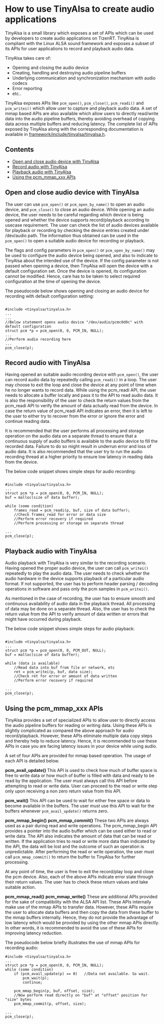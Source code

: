 # How to use TinyAlsa to create audio applications

TinyAlsa is a small library which exposes a set of APIs which can be used by developers to create audio applications on TizenRT. TinyAlsa is compliant with the Linux ALSA sound framework and exposes a subset of its APIs for user applications to record and playback audio data.

TinyAlsa takes care of:
- Opening and closing the audio device
- Creating, handling and destroying audio pipeline buffers
- Underlying communication and synchronization mechanism with audio codecs
- Error reporting
- etc..

TinyAlsa exposes APIs like `pcm_open()`, `pcm_close()`, `pcm_readi()` and `pcm_writei()` which allow user to capture and playback audio data. A set of mmap based APIs are also available which allow users to directly read/write data into the audio pipeline buffers, thereby avoiding overhead of copying data across multiple buffers and reducing latency. The complete list of APIs exposed by TinyAlsa along with the corresponding documentation is available in [framework/include/tinyalsa/tinyalsa.h](../framework/include/tinyalsa/tinyalsa.h).

## Contents
- [Open and close audio device with TinyAlsa](#open-and-close-audio-device-with-tinyalsa)
- [Record audio with TinyAlsa](#record-audio-with-tinyalsa)
- [Playback audio with TinyAlsa](#playback-audio-with-tinyalsa)
- [Using the pcm_mmap_xxx APIs](#using-the-pcm_mmap_xxx-apis)

## Open and close audio device with TinyAlsa
The user can use `pcm_open()` or `pcm_open_by_name()` to open an audio device, and `pcm_close()` to close an audio device.
While opening an audio device, the user needs to be careful regarding which device is being opened and whether the device supports record/playback according to usecase requirement. The user can check the list of audio devices available for playback or recording by checking the device entries created under /dev/audio path. The information thus obtained can be used in the `pcm_open()` to open a suitable audio device for recording or playback.

The flags and config parameters in `pcm_open()` or `pcm_open_by_name()` may be used to configure the audio device being opened, and also to indicate to TinyAlsa about the intended use of the device. If the config parameter is not passed when opening a device, then TinyAlsa will open the device with a default configuration set. Once the device is opened, its configuration cannot be modified. Hence, care has to be taken to select required configuration at the time of opening the device.

The pseudocode below shows opening and closing an audio device for recording with default configuration setting:
```

#include <tinyalsa/tinyalsa.h>
...
...
//Below statement opens audio device "/dev/audio/pcmc0d0c" with default configuration
struct pcm *p = pcm_open(0, 0, PCM_IN, NULL);
...
//Perform audio recording here
...
pcm_close(p);

```

## Record audio with TinyAlsa
Having opened an suitable audio recording device with `pcm_open()`, the user can record audio data by repeatedly calling `pcm_readi()` in a loop. The user may choose to exit the loop and close the device at any point of time when he no longer wants to record data. While using the pcm_readi API, the user needs to allocate a buffer locally and pass it to the API to read audio data. It is also the responsibility of the user to check the return values from the pcm_readi API to verify the amount of data actually read from the device. In case the return value of pcm_readi API indicates an error, then it is left to the user to either try to recover from the error or ignore the error and continue reading data.

It is recommended that the user performs all processing and storage operation on the audio data on a separate thread to ensure that a continuous supply of audio buffers is available to the audio device to fill the recorded data. Failure to do so might result in underrun error and loss of audio data. It is also recommended that the user try to run the audio recording thread at a higher priority to ensure low latency in reading data from the device.

The below code snippet shows simple steps for audio recording:
```

#include <tinyalsa/tinyalsa.h>
...
struct pcm *p = pcm_open(0, 0, PCM_IN, NULL);
buf = malloc(size of data buffer);

while (some condition)
	frames_read = pcm_readi(p, buf, size of data buffer);
	//Check frames_read for error or data size
	//Perform error recovery if required
	//Perform processing or storage on separate thread

...
pcm_close(p);

```

## Playback audio with TinyAlsa
Audio playback with TinyAlsa is very similar to the recording scenario. Having opened the proper audio device, the user can call `pcm_writei()` repeatedly to play the audio data. The user needs to check whether the audio hardware in the device supports playback of a particular audio format. If not supported, the user has to perform header parsing / decoding operations in software and pass only the pcm samples in `pcm_writei()`.

As mentioned in the case of recording, the user has to ensure smooth and continuous availability of audio data in the playback thread. All processing of data may be done on a separate thread. Also, the user has to check the return value from the API to verify amount of data written or errors that might have occurred during playback.

The below code snippet shows simple steps for audio playback:
```

#include <tinyalsa/tinyalsa.h>
...
struct pcm *p = pcm_open(0, 0, PCM_OUT, NULL);
buf = malloc(size of data buffer);

while (data is available)
	//Read data into buf from file or network, etc
	ret = pcm_writei(p, buf, data size);
	//Check ret for error or amount of data written
	//Perform error recovery if required

...
pcm_close(p);

```

## Using the pcm_mmap_xxx APIs
TinyAlsa provides a set of specialized APIs to allow user to directly access the audio pipeline buffers for reading or writing data. Using these APIs is slightly complicated as compared the above approach for audio record/playback. However, these APIs eliminate multiple data copy steps and thereby help to reduce latency. Hence, it is recommended to use these APIs in case you are facing latency issues in your device while using audio.

A set of four APIs are provided for mmap based operation. The usage of each API is detailed below.

**pcm_avail_update()**
This API is used to check how much of buffer space is free to write data or how much of buffer is filled with data and ready to be read by the application. The user must always call this API before attempting to read or write data. User can proceed to the read or write step only upon receiving a non zero return value from this API.

**pcm_wait()**
This API can be used to wait for either free space or data to become available in the buffers. The user must use this API to wait for the buffers whenever `pcm_avail_update()` returns zero.

**pcm_mmap_begin()**
**pcm_mmap_commit()**
These two APIs are always used as a pair during read and write operations. The pcm_mmap_begin API provides a pointer into the audio buffer which can be used either to read or write data. The API also indicates the amount of data that can be read or written. If the application tries to read or write more data than indicated by the API, the data will be lost and the outcome of such an operation is unpredictable.
After performing the read or write operation, the user must call `pcm_mmap_commit()` to return the buffer to TinyAlsa for further processing.

At any point of time, the user is free to exit the record/play loop and close the pcm device. Also, each of the above APIs indicate error state through their return values. The user has to check these return values and take suitable action.

**pcm_mmap_read()**
**pcm_mmap_write()**
These are additional APIs provided for the sake of compatibility with the ALSA API list. These APIs internally make use of the mmap APIs to transfer data. However, these APIs require the user to allocate data buffers and then copy the data from these buffer to the mmap buffers internally. Hence, they do not provide the advantage of low latency which would be provided by using the other mmap APIs directly. In other words, it is recommended to avoid the use of these APIs for improving latency reduction.

The pseudocode below briefly illustrates the use of mmap APIs for recording audio:
```
#include <tinyalsa/tinyalsa.h>
...
struct pcm *p = pcm_open(0, 0, PCM_IN, NULL);
while (some condition)
	if (pcm_avail_update(p) == 0)	//Data not available. So wait.
		pcm_wait(p);
		continue;

	pcm_mmap_begin(p, buf, offset, size);
	//Now perform read directly on "buf" at "offset" position for "size" bytes
	pcm_mmap_commit(p, offset, size);

...
pcm_close(p);

```
